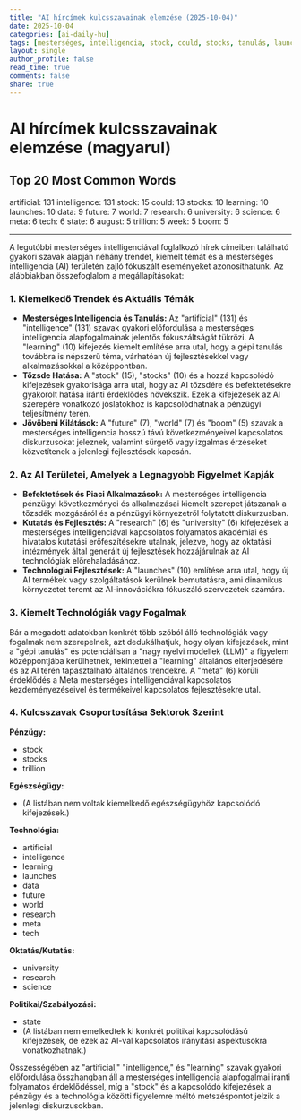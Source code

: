 ```yaml
---
title: "AI hírcímek kulcsszavainak elemzése (2025-10-04)"
date: 2025-10-04
categories: [ai-daily-hu]
tags: [mesterséges, intelligencia, stock, could, stocks, tanulás, launches, data, jövő, világ, kutatás, egyetem, tudomány, meta, tech, állam, augusztus, trillion, hét, boom]
layout: single
author_profile: false
read_time: true
comments: false
share: true
---
```


# AI hírcímek kulcsszavainak elemzése (magyarul)

## Top 20 Most Common Words

artificial: 131
intelligence: 131
stock: 15
could: 13
stocks: 10
learning: 10
launches: 10
data: 9
future: 7
world: 7
research: 6
university: 6
science: 6
meta: 6
tech: 6
state: 6
august: 5
trillion: 5
week: 5
boom: 5

---

A legutóbbi mesterséges intelligenciával foglalkozó hírek címeiben található gyakori szavak alapján néhány trendet, kiemelt témát és a mesterséges intelligencia (AI) területén zajló fókuszált eseményeket azonosíthatunk. Az alábbiakban összefoglalom a megállapításokat:

### 1. Kiemelkedő Trendek és Aktuális Témák
- **Mesterséges Intelligencia és Tanulás:** Az "artificial" (131) és "intelligence" (131) szavak gyakori előfordulása a mesterséges intelligencia alapfogalmainak jelentős fókuszáltságát tükrözi. A "learning" (10) kifejezés kiemelt említése arra utal, hogy a gépi tanulás továbbra is népszerű téma, várhatóan új fejlesztésekkel vagy alkalmazásokkal a középpontban.
- **Tőzsde Hatása:** A "stock" (15), "stocks" (10) és a hozzá kapcsolódó kifejezések gyakorisága arra utal, hogy az AI tőzsdére és befektetésekre gyakorolt hatása iránti érdeklődés növekszik. Ezek a kifejezések az AI szerepére vonatkozó jóslatokhoz is kapcsolódhatnak a pénzügyi teljesítmény terén.
- **Jövőbeni Kilátások:** A "future" (7), "world" (7) és "boom" (5) szavak a mesterséges intelligencia hosszú távú következményeivel kapcsolatos diskurzusokat jeleznek, valamint sürgető vagy izgalmas érzéseket közvetítenek a jelenlegi fejlesztések kapcsán.

### 2. Az AI Területei, Amelyek a Legnagyobb Figyelmet Kapják
- **Befektetések és Piaci Alkalmazások:** A mesterséges intelligencia pénzügyi következményei és alkalmazásai kiemelt szerepet játszanak a tőzsdék mozgásáról és a pénzügyi környezetről folytatott diskurzusban.
- **Kutatás és Fejlesztés:** A "research" (6) és "university" (6) kifejezések a mesterséges intelligenciával kapcsolatos folyamatos akadémiai és hivatalos kutatási erőfeszítésekre utalnak, jelezve, hogy az oktatási intézmények által generált új fejlesztések hozzájárulnak az AI technológiák előrehaladásához.
- **Technológiai Fejlesztések:** A "launches" (10) említése arra utal, hogy új AI termékek vagy szolgáltatások kerülnek bemutatásra, ami dinamikus környezetet teremt az AI-innovációkra fókuszáló szervezetek számára.

### 3. Kiemelt Technológiák vagy Fogalmak
Bár a megadott adatokban konkrét több szóból álló technológiák vagy fogalmak nem szerepelnek, azt dedukálhatjuk, hogy olyan kifejezések, mint a "gépi tanulás" és potenciálisan a "nagy nyelvi modellek (LLM)" a figyelem középpontjába kerülhetnek, tekintettel a "learning" általános elterjedésére és az AI terén tapasztalható általános trendekre. A "meta" (6) körüli érdeklődés a Meta mesterséges intelligenciával kapcsolatos kezdeményezéseivel és termékeivel kapcsolatos fejlesztésekre utal.

### 4. Kulcsszavak Csoportosítása Sektorok Szerint
**Pénzügy:**
- stock
- stocks
- trillion

**Egészségügy:**
- (A listában nem voltak kiemelkedő egészségügyhöz kapcsolódó kifejezések.)

**Technológia:**
- artificial
- intelligence
- learning
- launches
- data
- future
- world
- research
- meta
- tech

**Oktatás/Kutatás:**
- university
- research
- science

**Politikai/Szabályozási:**
- state
- (A listában nem emelkedtek ki konkrét politikai kapcsolódású kifejezések, de ezek az AI-val kapcsolatos irányítási aspektusokra vonatkozhatnak.)

Összességében az "artificial," "intelligence," és "learning" szavak gyakori előfordulása összhangban áll a mesterséges intelligencia alapfogalmai iránti folyamatos érdeklődéssel, míg a "stock" és a kapcsolódó kifejezések a pénzügy és a technológia közötti figyelemre méltó metszéspontot jelzik a jelenlegi diskurzusokban.